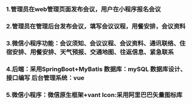 <h3>1.管理员在web管理页面发布会议，用户在小程序报名会议<br></h3>
<h3>2.管理员在管理后台发布会议，填写会议议程，用餐安排，会议资料<br></h3>
<h3>3.微信小程序功能：会议须知、会议议程、会议资料、通讯联络、住宿安排、用餐安排、天气预报、交通地图、往返信息、紧急联系<br></h3>
<h3>4.后端：采用SpringBoot+MyBatis 数据库：mySQL 数据库设计、接口编写 后台管理系统：vue <br></h3>
<h3>5.微信小程序：微信原生框架+vant Icon:采用阿里巴巴矢量图标库<br></h3>
